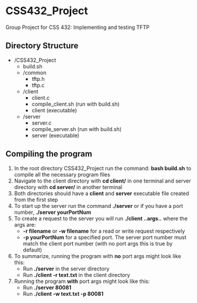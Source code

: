 # CSS432_Project
Group Project for CSS 432: Implementing and testing TFTP 

## Directory Structure
- /CSS432_Project 
	- build.sh
	- /common
		- tftp.h
		- tftp.c
	- /client
		- client.c
		- compile_client.sh (run with build.sh)
		- client (executable)
	- /server
		- server.c
		- compile_server.sh (run with build.sh)
		- server (executable)
		
## Compiling the program
1. In the root directory CSS432_Project run the command: **bash build.sh** to compile all the necessary program files
2. Navigate to the client directory with **cd client/** in one terminal and server directory with **cd server/** in another terminal
3. Both directories should have a **client** and **server** executable file created from the first step
4. To start up the server run the command **./server** or if you have a port number, **./server yourPortNum**
5. To create a request to the server you will run **./client ..args..** where the args are:
	- **-r filename** or **-w filename** for a read or write request respectively
	- **-p yourPortNum** for a specified port. The server port number must match the client port number (with no port args this is true by default)
6. To summarize, running the program with **no** port args might look like this:
	- Run **./server** in the server directory
	- Run **./client -r text.txt** in the client directory
7. Running the program **with** port args might look like this:
	- Run **./server 80081**
	- Run **./client -w text.txt -p 80081**

